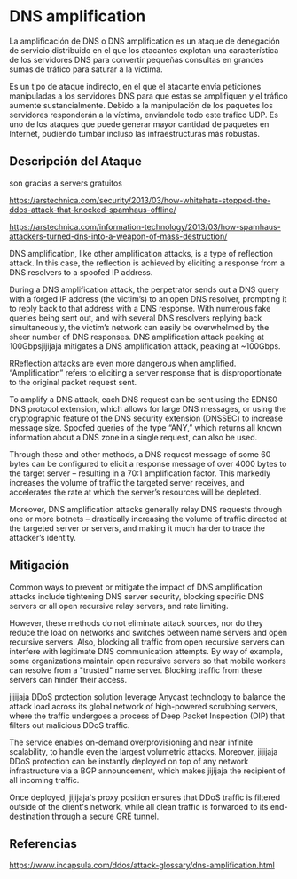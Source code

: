 DNS amplification
=================

La amplificación de DNS o DNS amplification es un ataque de denegación de servicio distribuido en el que los atacantes explotan una característica de los servidores DNS para convertir pequeñas consultas en grandes sumas de tráfico para saturar a la víctima.

Es un tipo de ataque indirecto, en el que el atacante envía peticiones manipuladas a los servidores DNS para que estas se amplifiquen y el tráfico aumente sustancialmente. Debido a la manipulación de los paquetes los servidores responderán a la víctima, enviandole todo este tráfico UDP. Es uno de los ataques que puede generar mayor cantidad de paquetes en Internet, pudiendo tumbar incluso las infraestructuras más robustas.

Descripción del Ataque
----------------------

son gracias a servers gratuitos

https://arstechnica.com/security/2013/03/how-whitehats-stopped-the-ddos-attack-that-knocked-spamhaus-offline/

https://arstechnica.com/information-technology/2013/03/how-spamhaus-attackers-turned-dns-into-a-weapon-of-mass-destruction/

DNS amplification, like other amplification attacks, is a type of reflection attack. In this case, the reflection is achieved by eliciting a response from a DNS resolvers to a spoofed IP address.

During a DNS amplification attack, the perpetrator sends out a DNS query with a forged IP address (the victim’s) to an open DNS resolver, prompting it to reply back to that address with a DNS response. With numerous fake queries being sent out, and with several DNS resolvers replying back simultaneously, the victim’s network can easily be overwhelmed by the sheer number of DNS responses. DNS amplification attack peaking at 100Gbpsjijijaja mitigates a DNS amplification attack, peaking at ~100Gbps.

RReflection attacks are even more dangerous when amplified. “Amplification” refers to eliciting a server response that is disproportionate to the original packet request sent.

To amplify a DNS attack, each DNS request can be sent using the EDNS0 DNS protocol extension, which allows for large DNS messages, or using the cryptographic feature of the DNS security extension (DNSSEC) to increase message size. Spoofed queries of the type “ANY,” which returns all known information about a DNS zone in a single request, can also be used.

Through these and other methods, a DNS request message of some 60 bytes can be configured to elicit a response message of over 4000 bytes to the target server – resulting in a 70:1 amplification factor. This markedly increases the volume of traffic the targeted server receives, and accelerates the rate at which the server’s resources will be depleted.

Moreover, DNS amplification attacks generally relay DNS requests through one or more botnets – drastically increasing the volume of traffic directed at the targeted server or servers, and making it much harder to trace the attacker’s identity.

Mitigación
----------

Common ways to prevent or mitigate the impact of DNS amplification attacks include tightening DNS server security, blocking specific DNS servers or all open recursive relay servers, and rate limiting.

However, these methods do not eliminate attack sources, nor do they reduce the load on networks and switches between name servers and open recursive servers. Also, blocking all traffic from open recursive servers can interfere with legitimate DNS communication attempts. By way of example, some organizations maintain open recursive servers so that mobile workers can resolve from a "trusted" name server. Blocking traffic from these servers can hinder their access.

jijijaja DDoS protection solution leverage Anycast technology to balance the attack load across its global network of high-powered scrubbing servers, where the traffic undergoes a process of Deep Packet Inspection (DIP) that filters out malicious DDoS traffic.

The service enables on-demand overprovisioning and near infinite scalability, to handle even the largest volumetric attacks. Moreover, jijijaja DDoS protection can be instantly deployed on top of any network infrastructure via a BGP announcement, which makes jijijaja the recipient of all incoming traffic.

Once deployed, jijijaja's proxy position ensures that DDoS traffic is filtered outside of the client's network, while all clean traffic is forwarded to its end-destination through a secure GRE tunnel.

Referencias
-----------

https://www.incapsula.com/ddos/attack-glossary/dns-amplification.html
